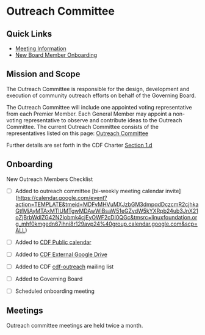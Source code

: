 # Outreach Committee

## Quick Links

- [Meeting Information](#meetings)
- [New Board Member Onboarding](#onboarding)

## Mission and Scope

The Outreach Committee is responsible for the design, development and execution of community outreach efforts on behalf of the Governing Board.

The Outreach Committee will include one appointed voting representative from each Premier Member. Each General Member may appoint a non-voting representative to observe and contribute ideas to the Outreach Committee. The current Outreach Committee consists of the representatives listed on this page: [Outreach Committee](https://cd.foundation/about/outreach-committee/)

Further details are set forth in the CDF Charter [Section 1.d](https://github.com/cdfoundation/charter/blob/master/CHARTER.md#1-mission-and-scope-of-the-continuous-delivery-foundation-the-foundation-or-alternatively-the-directed-fund)

## Onboarding

New Outreach Members Checklist

- [ ] Added to outreach committee [bi-weekly meeting calendar invite] (https://calendar.google.com/event?action=TEMPLATE&tmeid=MDFvMHVuMXJzbGM3dmpqdDczcmR2cjhkaGtfMjAyMTAxMTlUMTgwMDAwWiBsaW51eGZvdW5kYXRpb24ub3JnX21oZjBrbWdlZG42N2lobmk4cjEyOWF2cDI0QGc&tmsrc=linuxfoundation.org_mhf0kmgedn67ihni8r129avp24%40group.calendar.google.com&scp=ALL) 
- [ ] Added to [CDF Public calendar](https://calendar.google.com/calendar/u/2?cid=bGludXhmb3VuZGF0aW9uLm9yZ19taGYwa21nZWRuNjdpaG5pOHIxMjlhdnAyNEBncm91cC5jYWxlbmRhci5nb29nbGUuY29t)
- [ ] Added to [CDF External Google Drive](https://drive.google.com/drive/folders/16FSOuPTzBhlz8owMaB5I_6d-MT83rVyo?usp=sharing)
- [ ] Added to CDF [cdf-outreach](https://lists.cd.foundation/g/cdf-outreach) mailing list
- [ ] Added to Governing Board[](https://cd.foundation/about/governing-board/)
- [ ] Scheduled onboarding meeting 


## Meetings

Outreach committee meetings are held twice a month. 
